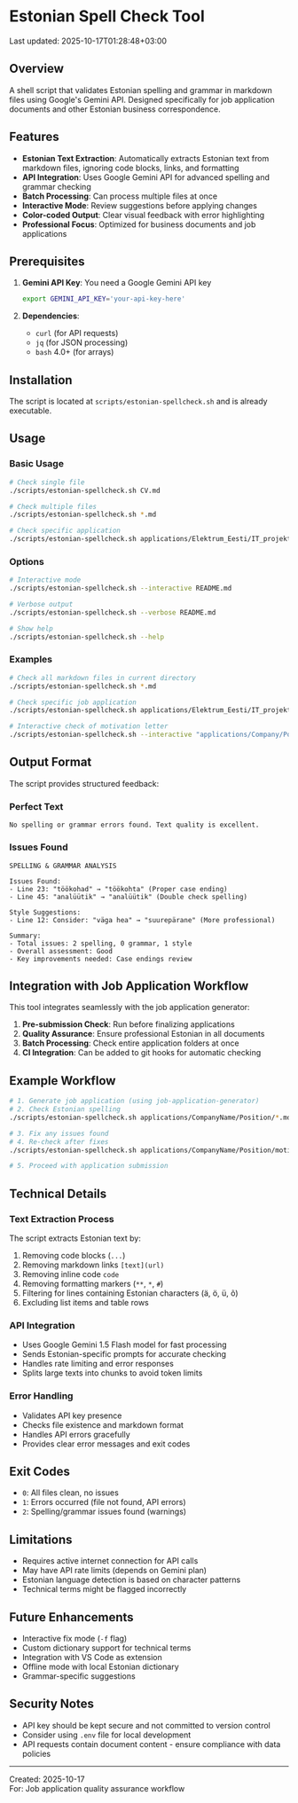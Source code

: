 # Estonian Spell Check Tool

Last updated: 2025-10-17T01:28:48+03:00

## Overview

A shell script that validates Estonian spelling and grammar in markdown files using Google's Gemini API. Designed specifically for job application documents and other Estonian business correspondence.

## Features

- **Estonian Text Extraction**: Automatically extracts Estonian text from markdown files, ignoring code blocks, links, and formatting
- **API Integration**: Uses Google Gemini API for advanced spelling and grammar checking
- **Batch Processing**: Can process multiple files at once
- **Interactive Mode**: Review suggestions before applying changes
- **Color-coded Output**: Clear visual feedback with error highlighting
- **Professional Focus**: Optimized for business documents and job applications

## Prerequisites

1. **Gemini API Key**: You need a Google Gemini API key

   ```bash
   export GEMINI_API_KEY='your-api-key-here'
   ```

2. **Dependencies**:

   - `curl` (for API requests)
   - `jq` (for JSON processing)
   - `bash` 4.0+ (for arrays)

## Installation

The script is located at `scripts/estonian-spellcheck.sh` and is already executable.

## Usage

### Basic Usage

```bash
# Check single file
./scripts/estonian-spellcheck.sh CV.md

# Check multiple files
./scripts/estonian-spellcheck.sh *.md

# Check specific application
./scripts/estonian-spellcheck.sh applications/Elektrum_Eesti/IT_projektijuht/*.md
```

### Options

```bash
# Interactive mode
./scripts/estonian-spellcheck.sh --interactive README.md

# Verbose output
./scripts/estonian-spellcheck.sh --verbose README.md

# Show help
./scripts/estonian-spellcheck.sh --help
```

### Examples

```bash
# Check all markdown files in current directory
./scripts/estonian-spellcheck.sh *.md

# Check specific job application
./scripts/estonian-spellcheck.sh applications/Elektrum_Eesti/IT_projektijuht/Mihkel_Putrins_motivatsioonikiri_Elektrum_IT_projektijuht.md

# Interactive check of motivation letter
./scripts/estonian-spellcheck.sh --interactive "applications/Company/Position/motivatsioonikiri.md"
```

## Output Format

The script provides structured feedback:

### Perfect Text

```text
No spelling or grammar errors found. Text quality is excellent.
```

### Issues Found

```text
SPELLING & GRAMMAR ANALYSIS

Issues Found:
- Line 23: "töökohad" → "töökohta" (Proper case ending)
- Line 45: "analüütik" → "analüütik" (Double check spelling)

Style Suggestions:
- Line 12: Consider: "väga hea" → "suurepärane" (More professional)

Summary:
- Total issues: 2 spelling, 0 grammar, 1 style
- Overall assessment: Good
- Key improvements needed: Case endings review
```

## Integration with Job Application Workflow

This tool integrates seamlessly with the job application generator:

1. **Pre-submission Check**: Run before finalizing applications
2. **Quality Assurance**: Ensure professional Estonian in all documents
3. **Batch Processing**: Check entire application folders at once
4. **CI Integration**: Can be added to git hooks for automatic checking

## Example Workflow

```bash
# 1. Generate job application (using job-application-generator)
# 2. Check Estonian spelling
./scripts/estonian-spellcheck.sh applications/CompanyName/Position/*.md

# 3. Fix any issues found
# 4. Re-check after fixes
./scripts/estonian-spellcheck.sh applications/CompanyName/Position/motivatsioonikiri.md

# 5. Proceed with application submission
```

## Technical Details

### Text Extraction Process

The script extracts Estonian text by:

1. Removing code blocks (```...```)
2. Removing markdown links `[text](url)`
3. Removing inline code `code`
4. Removing formatting markers (`**`, `*`, `#`)
5. Filtering for lines containing Estonian characters (ä, ö, ü, õ)
6. Excluding list items and table rows

### API Integration

- Uses Google Gemini 1.5 Flash model for fast processing
- Sends Estonian-specific prompts for accurate checking
- Handles rate limiting and error responses
- Splits large texts into chunks to avoid token limits

### Error Handling

- Validates API key presence
- Checks file existence and markdown format
- Handles API errors gracefully
- Provides clear error messages and exit codes

## Exit Codes

- `0`: All files clean, no issues
- `1`: Errors occurred (file not found, API errors)
- `2`: Spelling/grammar issues found (warnings)

## Limitations

- Requires active internet connection for API calls
- May have API rate limits (depends on Gemini plan)
- Estonian language detection is based on character patterns
- Technical terms might be flagged incorrectly

## Future Enhancements

- Interactive fix mode (`-f` flag)
- Custom dictionary support for technical terms
- Integration with VS Code as extension
- Offline mode with local Estonian dictionary
- Grammar-specific suggestions

## Security Notes

- API key should be kept secure and not committed to version control
- Consider using `.env` file for local development
- API requests contain document content - ensure compliance with data policies

---

Created: 2025-10-17  
For: Job application quality assurance workflow
